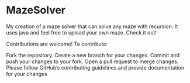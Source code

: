 # MazeSolver

My creation of a maze solver that can solve any maze with recursion. It uses java and feel free to upload your own maze. Check it out! 

Contributions are welcome! To contribute:

Fork the repository. Create a new branch for your changes. Commit and push your changes to your fork. Open a pull request to merge changes. Please follow GitHub’s contributing guidelines and provide documentation for your changes
